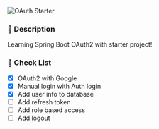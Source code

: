 ![OAuth Starter](https://user-images.githubusercontent.com/51282340/232512909-e3a01942-ff98-4d3e-803e-694839fc7d17.png)

### 📜 Description
Learning Spring Boot OAuth2 with starter project!


### 📝 Check List
- [x] OAuth2 with Google
- [x] Manual login with Auth login
- [x] Add user info to database
- [ ] Add refresh token
- [ ] Add role based access
- [ ] Add logout
